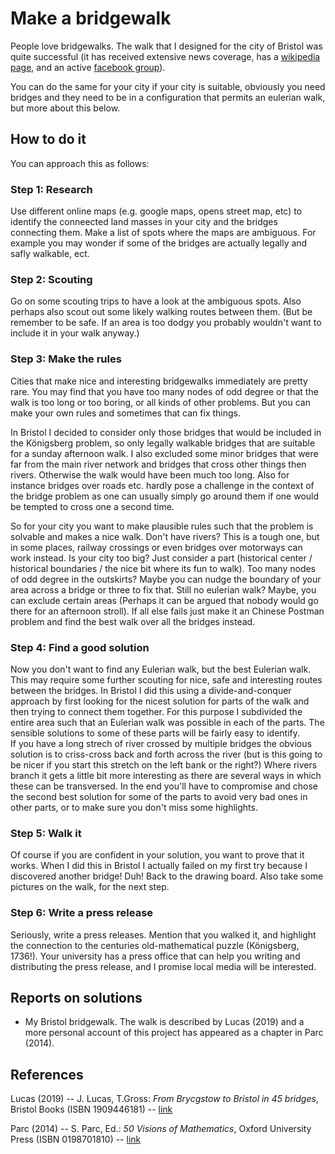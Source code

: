 # Make a bridgewalk

People love bridgewalks. The walk that I designed for the city of Bristol was quite successful (it has received extensive news coverage, 
has a [wikipedia page](https://en.wikipedia.org/wiki/Bristol_Bridges_Walk), and an active [facebook group](https://www.facebook.com/groups/430454211044717)).

You can do the same for your city if your city is suitable, obviously you need bridges and they need to be in a configuration that permits an eulerian walk, 
but more about this below. 

## How to do it
You can approach this as follows:

### Step 1: Research
Use different online maps (e.g. google maps, opens street map, etc) to identify the conneected land masses in your city and the bridges connecting them. 
Make a list of spots where the maps are ambiguous. For example you may wonder if some of the bridges are actually legally and safly walkable, ect. 

### Step 2: Scouting
Go on some scouting trips to have a look at the ambiguous spots. Also perhaps also scout out some likely walking routes between them. (But be remember to 
be safe. If an area is too dodgy you probably wouldn't want to include it in your walk anyway.)

### Step 3: Make the rules
Cities that make nice and interesting bridgewalks immediately are pretty rare. You may find that you have too many nodes of odd degree 
or that the walk is too long or too boring, or all kinds of other problems. But you can make your own rules and sometimes that can fix things.

In Bristol I decided to consider only those bridges that would be included in the Königsberg problem, so only legally walkable bridges that are 
suitable for a sunday afternoon walk. I also excluded some minor bridges that were far from the main river network and bridges that cross other things then 
rivers. Otherwise the walk would have been much too long. Also for instance bridges over roads etc. hardly pose a challenge in the context of the bridge problem
as one can usually simply go around them if one would be tempted to cross one a second time. 

So for your city you want to make plausible rules such that the problem is solvable and makes a nice walk. Don't have rivers? This is a tough one, but in some places, railway crossings or even bridges over motorways can work instead.  Is your city too big? Just consider a part (historical center / historical boundaries / the nice bit where its fun to walk). 
Too many nodes of odd degree in the outskirts? Maybe you can nudge the boundary of your area across a bridge or three to fix that. 
Still no eulerian walk? Maybe, you can exclude certain areas (Perhaps it can be argued that nobody would go there
for an afternoon stroll).  If all else fails just make it an Chinese Postman problem and find the best walk over all the bridges instead. 

### Step 4: Find a good solution
Now you don't want to find any Eulerian walk, but the best Eulerian walk. This may require some further scouting for nice, safe and interesting routes between the bridges.
In Bristol I did this using a divide-and-conquer approach by first looking for the nicest solution for parts of the walk and then trying to connect them together. For this purpose 
I subdivided the entire area such that an Eulerian walk was possible in each of the parts. The sensible solutions to some of these parts will be fairly easy to identify.  
If you have a long strech of river crossed by multiple bridges the obvious solution is to criss-cross back and forth across the river (but is this going to be nicer 
if you start this stretch on the left bank or the right?) Where rivers branch it gets a little bit more interesting as there are several ways in which these can be transversed. 
In the end you'll have to compromise and chose the second best solution for some of the parts to avoid very bad ones in other parts, or to make sure you don't miss some highlights. 

### Step 5: Walk it
Of course if you are confident in your solution, you want to prove that it works. When I did this in Bristol I actually failed on my first try because I discovered another bridge! 
Duh! Back to the drawing board. Also take some pictures on the walk, for the next step. 

### Step 6: Write a press release
Seriously, write a press releases. Mention that you walked it, and highlight the connection to the centuries old-mathematical puzzle (Königsberg, 1736!). Your university has a press office that 
can help you writing and distributing the press release, and I promise local media will be interested. 

## Reports on solutions
* My Bristol bridgewalk. The walk is described by Lucas (2019) and a more personal account of this project has appeared as a chapter in Parc (2014). 

## References

Lucas (2019) -- J. Lucas, T.Gross: *From Brycgstow to Bristol in 45 bridges*, Bristol Books (ISBN 1909446181) -- [link](https://www.bristolbooks.org/shop/from-brycgstow-to-bristol-in-45bridges) 

Parc (2014) -- S. Parc, Ed.: *50 Visions of Mathematics*, Oxford University Press (ISBN 0198701810) -- [link](https://global.oup.com/academic/product/50-visions-of-mathematics-9780198701811?cc=de&lang=en&#) 






